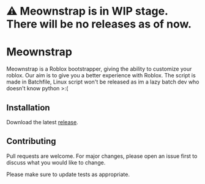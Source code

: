 # ⚠️ Meownstrap is in WIP stage. There will be no releases as of now.
# Meownstrap
Meownstrap is a Roblox bootstrapper, giving the ability to customize your roblox. Our aim is to give you a better experience with Roblox.
The script is made in Batchfile, Linux script won't be released as im a lazy batch dev who doesn't know python >:(

## Installation
Download the latest [release](https://github.com/od3f/Meownstrap/releases).

## Contributing

Pull requests are welcome. For major changes, please open an issue first
to discuss what you would like to change.

Please make sure to update tests as appropriate.
